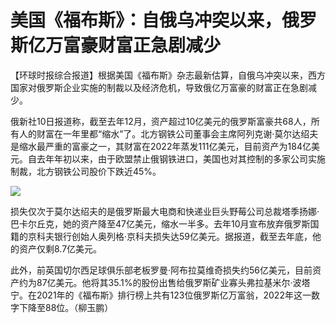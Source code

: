 # 美国《福布斯》：自俄乌冲突以来，俄罗斯亿万富豪财富正急剧减少

【环球时报综合报道】根据美国《福布斯》杂志最新估算，自俄乌冲突以来，西方国家对俄罗斯企业实施的制裁以及经济危机，导致俄亿万富豪的财富正在急剧减少。

俄新社10日报道称，截至去年12月，资产超过10亿美元的俄罗斯富豪共68人，所有人的财富在一年里都“缩水”了。北方钢铁公司董事会主席阿列克谢·莫尔达绍夫是缩水最严重的富豪之一，其财富在2022年蒸发111亿美元，目前资产为184亿美元。自去年年初以来，由于欧盟禁止俄钢铁进口，美国也对其控制的多家公司实施制裁，北方钢铁公司股价下跌近45%。

![](https://inews.gtimg.com/newsapp_bt/0/15606386320/1000)

损失仅次于莫尔达绍夫的是俄罗斯最大电商和快递业巨头野莓公司总裁塔季扬娜·巴卡尔丘克，她的资产降至47亿美元，缩水一半多。去年10月宣布放弃俄罗斯国籍的京科夫银行创始人奥列格·京科夫损失达59亿美元。据报道，截至去年底，他的资产仅剩8.7亿美元。

此外，前英国切尔西足球俱乐部老板罗曼·阿布拉莫维奇损失约56亿美元，目前资产约为87亿美元。他将其35.1%的股份出售给俄罗斯矿业寡头弗拉基米尔·波塔宁。在2021年的《福布斯》排行榜上共有123位俄罗斯亿万富翁，2022年这一数字下降至88位。（柳玉鹏）

